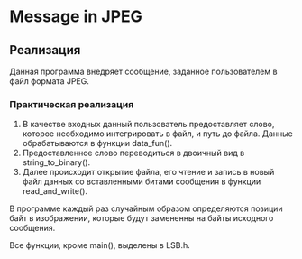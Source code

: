 # Message in JPEG

## Реализация
Данная программа внедряет сообщение, заданное пользователем в файл формата JPEG.

### Практическая реализация
1. В качестве входных данный пользователь предоставляет слово, которое необходимо интегрировать в файл, и путь до файла. Данные обрабатываются в функции data_fun().
1. Предоставленное слово переводиться в двоичный вид в string_to_binary().
1. Далее происходит открытие файла, его чтение и запись в новый файл данных со вставленными битами сообщения в функции read_and_write().

В программе каждый раз случайным образом определяются позиции байт в изображении, которые будут замененны на байты исходного сообщения.

Все функции, кроме main(), выделены в LSB.h.



